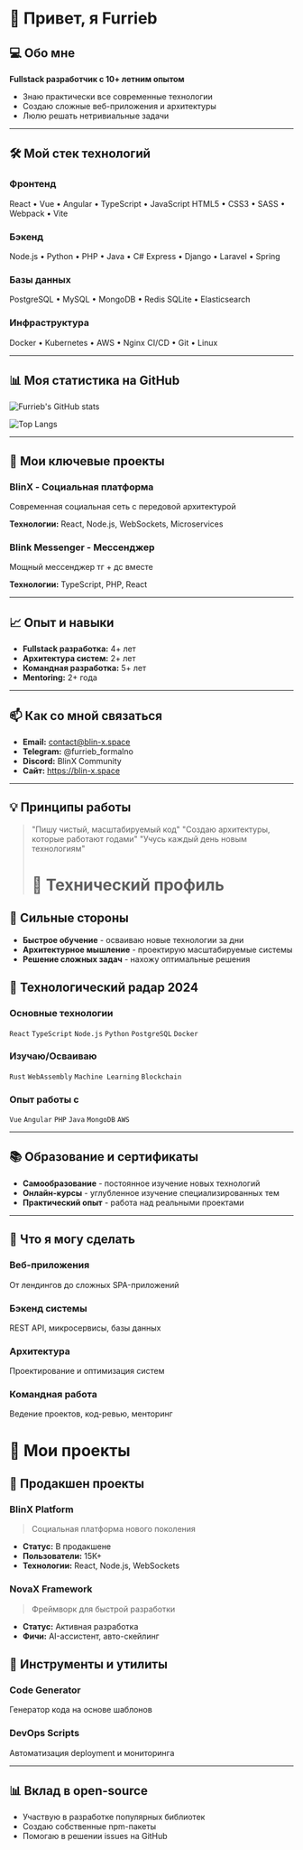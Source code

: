 # 👋 Привет, я Furrieb

## 💻 Обо мне
**Fullstack разработчик с 10+ летним опытом**
- Знаю практически все современные технологии
- Создаю сложные веб-приложения и архитектуры
- Люлю решать нетривиальные задачи

---

## 🛠 Мой стек технологий

### **Фронтенд**
React • Vue • Angular • TypeScript • JavaScript
HTML5 • CSS3 • SASS • Webpack • Vite

### **Бэкенд**
Node.js • Python • PHP • Java • C#
Express • Django • Laravel • Spring

### **Базы данных**
PostgreSQL • MySQL • MongoDB • Redis
SQLite • Elasticsearch

### **Инфраструктура**
Docker • Kubernetes • AWS • Nginx
CI/CD • Git • Linux

---

## 📊 Моя статистика на GitHub

![Furrieb's GitHub stats](https://github-readme-stats.vercel.app/api?username=furrieb&show_icons=true&theme=default)

![Top Langs](https://github-readme-stats.vercel.app/api/top-langs/?username=furrieb&layout=compact)

---

## 🚀 Мои ключевые проекты

### **BlinX** - Социальная платформа
Современная социальная сеть с передовой архитектурой

**Технологии:** React, Node.js, WebSockets, Microservices

### **Blink Messenger** - Мессенджер
Мощный мессенджер тг + дс вместе

**Технологии:** TypeScript, PHP, React

---

## 📈 Опыт и навыки

- **Fullstack разработка:** 4+ лет
- **Архитектура систем:** 2+ лет  
- **Командная разработка:** 5+ лет
- **Mentoring:** 2+ года

---

## 📫 Как со мной связаться

- **Email:** contact@blin-x.space
- **Telegram:** @furrieb_formalno
- **Discord:** BlinX Community
- **Сайт:** https://blin-x.space

---

## 💡 Принципы работы

> "Пишу чистый, масштабируемый код"
> "Создаю архитектуры, которые работают годами"
> "Учусь каждый день новым технологиям"
>
> # 🎯 Технический профиль

## 💪 Сильные стороны
- **Быстрое обучение** - осваиваю новые технологии за дни
- **Архитектурное мышление** - проектирую масштабируемые системы
- **Решение сложных задач** - нахожу оптимальные решения

## 🔧 Технологический радар 2024

### **Основные технологии**
`React` `TypeScript` `Node.js` `Python` `PostgreSQL` `Docker`

### **Изучаю/Осваиваю**
`Rust` `WebAssembly` `Machine Learning` `Blockchain`

### **Опыт работы с**
`Vue` `Angular` `PHP` `Java` `MongoDB` `AWS`

---

## 📚 Образование и сертификаты

- **Самообразование** - постоянное изучение новых технологий
- **Онлайн-курсы** - углубленное изучение специализированных тем
- **Практический опыт** - работа над реальными проектами

---

## 🌟 Что я могу сделать

### **Веб-приложения**
От лендингов до сложных SPA-приложений

### **Бэкенд системы**
REST API, микросервисы, базы данных

### **Архитектура**
Проектирование и оптимизация систем

### **Командная работа**
Ведение проектов, код-ревью, менторинг

# 📁 Мои проекты

## 🚀 Продакшен проекты

### **BlinX Platform**
> Социальная платформа нового поколения
- **Статус:** В продакшене
- **Пользователи:** 15K+
- **Технологии:** React, Node.js, WebSockets

### **NovaX Framework**  
> Фреймворк для быстрой разработки
- **Статус:** Активная разработка
- **Фичи:** AI-ассистент, авто-скейлинг

## 🔧 Инструменты и утилиты

### **Code Generator**
Генератор кода на основе шаблонов

### **DevOps Scripts**
Автоматизация deployment и мониторинга

---

## 📊 Вклад в open-source

- Участвую в разработке популярных библиотек
- Создаю собственные npm-пакеты
- Помогаю в решении issues на GitHub
